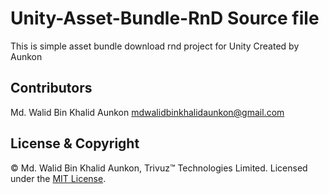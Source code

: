 # Unity-Asset-Bundle-RnD Source file
This is simple asset bundle download rnd project for Unity Created by Aunkon

## Contributors
Md. Walid Bin Khalid Aunkon <mdwalidbinkhalidaunkon@gmail.com>

## License & Copyright
© Md. Walid Bin Khalid Aunkon, Trivuz™ Technologies Limited.
Licensed under the [MIT License](LICENSE).